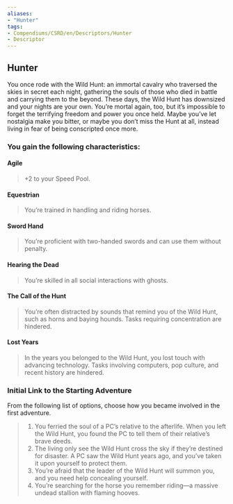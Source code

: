 ```yaml
---
aliases:
- "Hunter"
tags:
- Compendiums/CSRD/en/Descriptors/Hunter
- Descriptor 
---
```


## Hunter  
You once rode with the Wild Hunt: an immortal cavalry who traversed the skies in secret each night, gathering the souls of those who died in battle and carrying them to the beyond. These days, the Wild Hunt has downsized and your nights are your own. You’re mortal again, too, but it’s impossible to forget the terrifying freedom and power you once held. Maybe you’ve let nostalgia make you bitter, or maybe you don’t miss the Hunt at all, instead living in fear of being conscripted once more.
### You gain the following characteristics:
#### Agile
>+2 to your Speed Pool.
#### Equestrian 
>You’re trained in handling and riding horses.
#### Sword Hand 
>You’re proficient with two-handed swords and can use them without penalty.
#### Hearing the Dead 
>You’re skilled in all social interactions with ghosts.
#### The Call of the Hunt
>You’re often distracted by sounds that remind you of the Wild Hunt, such as horns and baying hounds. Tasks requiring concentration are hindered.
#### Lost Years 
>In the years you belonged to the Wild Hunt, you lost touch with advancing technology. Tasks involving computers, pop culture, and recent history are hindered.
### Initial Link to the Starting Adventure 
From the following list of options, choose how you became involved in the first adventure.
>1. You ferried the soul of a PC’s relative to the afterlife. When you left the Wild Hunt, you found the PC to tell them of their relative’s brave deeds.
>2. The living only see the Wild Hunt cross the sky if they’re destined for disaster. A PC saw the Wild Hunt years ago, and you’ve taken it upon yourself to protect them.
>3. You’re afraid that the leader of the Wild Hunt will summon you, and you need help concealing yourself.
>4. You’re searching for the horse you remember riding—a massive undead stallion with flaming hooves.

